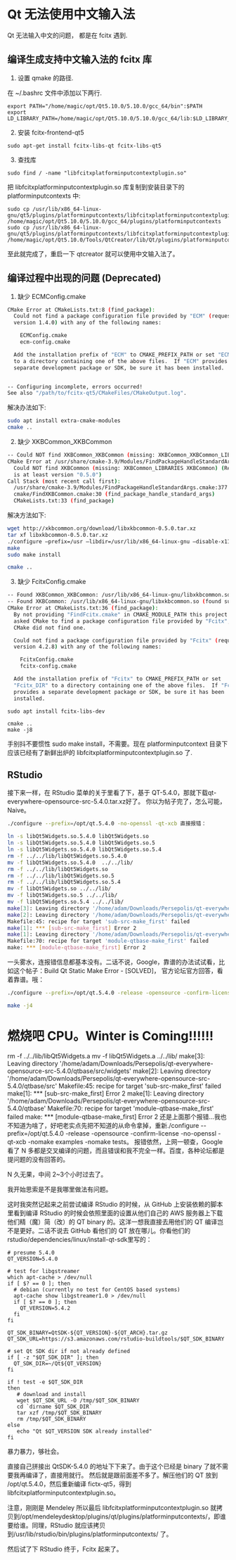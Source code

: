 # Qt 无法使用中文输入法  

Qt 无法输入中文的问题， 都是在 fcitx 遇到.  

## 编译生成支持中文输入法的 fcitx 库 

1)  设置 qmake 的路径.    

在 ~/.bashrc 文件中添加以下两行.   

```
export PATH="/home/magic/opt/Qt5.10.0/5.10.0/gcc_64/bin":$PATH
export LD_LIBRARY_PATH=/home/magic/opt/Qt5.10.0/5.10.0/gcc_64/lib:$LD_LIBRARY_PATH  
```

2)  安装 fcitx-frontend-qt5

```
sudo apt-get install fcitx-libs-qt fcitx-libs-qt5
```

3) 查找库

```
sudo find / -name "libfcitxplatforminputcontextplugin.so"
```

把 libfcitxplatforminputcontextplugin.so 库复制到安装目录下的 platforminputcontexts 中:   

```
sudo cp /usr/lib/x86_64-linux-gnu/qt5/plugins/platforminputcontexts/libfcitxplatforminputcontextplugin.so /home/magic/opt/Qt5.10.0/5.10.0/gcc_64/plugins/platforminputcontexts
sudo cp /usr/lib/x86_64-linux-gnu/qt5/plugins/platforminputcontexts/libfcitxplatforminputcontextplugin.so /home/magic/opt/Qt5.10.0/Tools/QtCreator/lib/Qt/plugins/platforminputcontexts/
```

至此就完成了，重启一下 qtcreator 就可以使用中文输入法了。  

## 编译过程中出现的问题 (Deprecated)  

1) 缺少 ECMConfig.cmake  

~~~bash
CMake Error at CMakeLists.txt:8 (find_package):
  Could not find a package configuration file provided by "ECM" (requested
  version 1.4.0) with any of the following names:

    ECMConfig.cmake
    ecm-config.cmake

  Add the installation prefix of "ECM" to CMAKE_PREFIX_PATH or set "ECM_DIR"
  to a directory containing one of the above files.  If "ECM" provides a
  separate development package or SDK, be sure it has been installed.


-- Configuring incomplete, errors occurred!
See also "/path/to/fcitx-qt5/CMakeFiles/CMakeOutput.log".
~~~

解决办法如下:  

~~~bash
sudo apt install extra-cmake-modules 
cmake ..
~~~

2)  缺少 XKBCommon_XKBCommon   

~~~bash
-- Could NOT find XKBCommon_XKBCommon (missing: XKBCommon_XKBCommon_LIBRARY XKBCommon_XKBCommon_INCLUDE_DIR) 
CMake Error at /usr/share/cmake-3.9/Modules/FindPackageHandleStandardArgs.cmake:137 (message):
  Could NOT find XKBCommon (missing: XKBCommon_LIBRARIES XKBCommon) (Required
  is at least version "0.5.0")
Call Stack (most recent call first):
  /usr/share/cmake-3.9/Modules/FindPackageHandleStandardArgs.cmake:377 (_FPHSA_FAILURE_MESSAGE)
  cmake/FindXKBCommon.cmake:30 (find_package_handle_standard_args)
  CMakeLists.txt:33 (find_package)

~~~

解决方法如下:   

~~~bash
wget http://xkbcommon.org/download/libxkbcommon-0.5.0.tar.xz
tar xf libxkbcommon-0.5.0.tar.xz
./configure —prefix=/usr —libdir=/usr/lib/x86_64-linux-gnu —disable-x11
make
sudo make install

cmake ..
~~~

3) 缺少 FcitxConfig.cmake  

~~~bash
-- Found XKBCommon_XKBCommon: /usr/lib/x86_64-linux-gnu/libxkbcommon.so (found version "0.7.1") 
-- Found XKBCommon: /usr/lib/x86_64-linux-gnu/libxkbcommon.so (found suitable version "0.7.1", minimum required is "0.5.0") found components:  XKBCommon 
CMake Error at CMakeLists.txt:36 (find_package):
  By not providing "FindFcitx.cmake" in CMAKE_MODULE_PATH this project has
  asked CMake to find a package configuration file provided by "Fcitx", but
  CMake did not find one.

  Could not find a package configuration file provided by "Fcitx" (requested
  version 4.2.8) with any of the following names:

    FcitxConfig.cmake
    fcitx-config.cmake

  Add the installation prefix of "Fcitx" to CMAKE_PREFIX_PATH or set
  "Fcitx_DIR" to a directory containing one of the above files.  If "Fcitx"
  provides a separate development package or SDK, be sure it has been
  installed.
~~~

~~~
sudo apt install fcitx-libs-dev 

cmake ..
make -j8
~~~

手别抖不要惯性 sudo make install，不需要。现在 platforminputcontext 目录下应该已经有了新鲜出炉的 libfcitxplatforminputcontextplugin.so 了.   

## RStudio

接下来一样，在 RStudio 菜单的关于里看了下，基于 QT-5.4.0，那就下载qt-everywhere-opensource-src-5.4.0.tar.xz好了。
你以为帖子完了，怎么可能，Naive。

~~~bash
./configure --prefix=/opt/qt.5.4.0 -no-openssl -qt-xcb 直接报错：

ln -s libQt5Widgets.so.5.4.0 libQt5Widgets.so
ln -s libQt5Widgets.so.5.4.0 libQt5Widgets.so.5
ln -s libQt5Widgets.so.5.4.0 libQt5Widgets.so.5.4
rm -f ../../lib/libQt5Widgets.so.5.4.0
mv -f libQt5Widgets.so.5.4.0  ../../lib/ 
rm -f ../../lib/libQt5Widgets.so
rm -f ../../lib/libQt5Widgets.so.5
rm -f ../../lib/libQt5Widgets.so.5.4
mv -f libQt5Widgets.so ../../lib/ 
mv -f libQt5Widgets.so.5 ../../lib/ 
mv -f libQt5Widgets.so.5.4 ../../lib/ 
make[3]: Leaving directory '/home/adam/Downloads/Persepolis/qt-everywhere-opensource-src-5.4.0/qtbase/src/widgets'
make[2]: Leaving directory '/home/adam/Downloads/Persepolis/qt-everywhere-opensource-src-5.4.0/qtbase/src'
Makefile:45: recipe for target 'sub-src-make_first' failed
make[1]: *** [sub-src-make_first] Error 2
make[1]: Leaving directory '/home/adam/Downloads/Persepolis/qt-everywhere-opensource-src-5.4.0/qtbase'
Makefile:70: recipe for target 'module-qtbase-make_first' failed
make: *** [module-qtbase-make_first] Error 2
~~~

一头雾水，连报错信息都基本没有。二话不说，Google，靠谱的办法试试看，比如这个帖子：Build Qt Static Make Error - [SOLVED]， 官方论坛官方回答，看着靠谱。哦：

~~~bash
./configure --prefix=/opt/qt.5.4.0 -release -opensource -confirm-license -static -qt-xcb -no-openssl -no-glib -no-pulseaudio -no-alsa -opengl desktop -nomake examples -nomake tests

make -j4
~~~

# 燃烧吧 CPU。Winter is Coming!!!!!!


rm -f ../../lib/libQt5Widgets.a
mv -f libQt5Widgets.a ../../lib/ 
make[3]: Leaving directory '/home/adam/Downloads/Persepolis/qt-everywhere-opensource-src-5.4.0/qtbase/src/widgets'
make[2]: Leaving directory '/home/adam/Downloads/Persepolis/qt-everywhere-opensource-src-5.4.0/qtbase/src'
Makefile:45: recipe for target 'sub-src-make_first' failed
make[1]: *** [sub-src-make_first] Error 2
make[1]: Leaving directory '/home/adam/Downloads/Persepolis/qt-everywhere-opensource-src-5.4.0/qtbase'
Makefile:70: recipe for target 'module-qtbase-make_first' failed
make: *** [module-qtbase-make_first] Error 2
还是上面那个报错…我也不知道为啥了，好吧老实点先把不知道的从命令拿掉，重新./configure --prefix=/opt/qt.5.4.0 -release -opensource -confirm-license -no-openssl -qt-xcb -nomake examples -nomake tests。
报错依然，上网一顿查，Google 看了 N 多都是交叉编译的问题，而且错误和我不完全一样。百度，各种论坛都是提问题的没有回答的。

N 久无果，中间 2~3个小时过去了。

我开始思索是不是我哪里做法有问题。

这时我突然记起来之前尝试编译 RStudio 的时候，从 GitHub 上安装依赖的脚本里看到编译 RStudio 的时候会依照里面的设置从他们自己的 AWS 服务器上下载他们精（魔）简（改）的 QT binary 的。这洋一想我直接去用他们的 QT 编译岂不是更好。二话不说去 GitHub 看他们的 QT 放在哪儿。你看他们的 rstudio/dependencies/linux/install-qt-sdk里写的：

~~~
# presume 5.4.0
QT_VERSION=5.4.0

# test for libgstreamer
which apt-cache > /dev/null
if [ $? == 0 ]; then
  # debian (currently no test for CentOS based systems)
  apt-cache show libgstreamer1.0 > /dev/null
  if [ $? == 0 ]; then
    QT_VERSION=5.4.2
  fi
fi

QT_SDK_BINARY=QtSDK-${QT_VERSION}-${QT_ARCH}.tar.gz
QT_SDK_URL=https://s3.amazonaws.com/rstudio-buildtools/$QT_SDK_BINARY

# set Qt SDK dir if not already defined
if [ -z "$QT_SDK_DIR" ]; then
  QT_SDK_DIR=~/Qt${QT_VERSION}
fi

if ! test -e $QT_SDK_DIR
then
   # download and install
   wget $QT_SDK_URL -O /tmp/$QT_SDK_BINARY
   cd `dirname $QT_SDK_DIR`
   tar xzf /tmp/$QT_SDK_BINARY
   rm /tmp/$QT_SDK_BINARY
else
   echo "Qt $QT_VERSION SDK already installed"
fi
~~~

暴力暴力，够社会。

直接自己拼接出 QtSDK-5.4.0 的地址下下来了。由于这个已经是 binary 了就不需要我再编译了，直接用就行。
然后就是跟前面差不多了。解压他们的 QT 放到 /opt/qt.5.4.0，然后重新编译 fictx-qt5，得到libfcitxplatforminputcontextplugin.so。

注意，刚刚是 Mendeley 所以最后 libfcitxplatforminputcontextplugin.so 就拷贝到/opt/mendeleydesktop/plugins/qt/plugins/platforminputcontexts/，即谁要给谁。同理，RStudio 就应该拷贝到/usr/lib/rstudio/bin/plugins/platforminputcontexts/ 了。

然后试了下 RStudio 终于，Fcitx 起来了。   